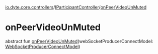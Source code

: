 [io.dyte.core.controllers](../index.md)/[IParticipantController](index.md)/[onPeerVideoUnMuted](on-peer-video-un-muted.md)

# onPeerVideoUnMuted


abstract fun [onPeerVideoUnMuted](on-peer-video-un-muted.md)(webSocketProducerConnectModel: [WebSocketProducerConnectModel](../../com.dyte.mobilecorekmm.meeting.events.payloadmodel.inbound/-web-socket-producer-connect-model/index.md))
